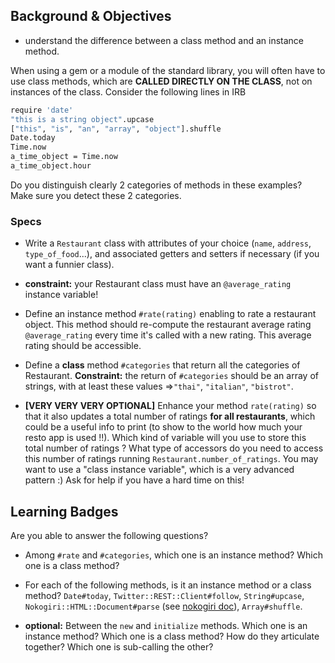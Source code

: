 ## Background & Objectives

- understand the difference between a class method and an instance method. 

When using a gem or a module of the standard library, you will often have to use class methods, which are **CALLED DIRECTLY ON THE CLASS**, not on instances of the class. Consider the following lines in IRB

```bash
require 'date'
"this is a string object".upcase
["this", "is", "an", "array", "object"].shuffle
Date.today
Time.now
a_time_object = Time.now
a_time_object.hour
```

Do you distinguish clearly 2 categories of methods in these examples? Make sure you detect these 2 categories.


### Specs
- Write a `Restaurant` class with attributes of your choice (`name`, `address`, `type_of_food`...), and associated getters and setters if necessary (if you want a funnier class).
- **constraint:** your Restaurant class must have an `@average_rating` instance variable!
- Define an instance method `#rate(rating)` enabling to rate a restaurant object. This method should re-compute the restaurant average rating `@average_rating` every time it's called with a new rating. This average rating should be accessible. 

- Define a **class** method `#categories` that return all the categories of Restaurant. **Constraint:** the return of `#categories` should be an array of strings, with at least these values =>`"thai"`, `"italian"`, `"bistrot"`. 

- **[VERY VERY VERY OPTIONAL]** Enhance your method `rate(rating)` so that it also updates a total number of ratings **for all restaurants**, which could be a useful info to print (to show to the world how much your resto app is used !!). Which kind of variable will you use to store this total number of ratings ? What type of accessors do you need to access this number of ratings running `Restaurant.number_of_ratings`. You may want to use a "class instance variable", which is a very advanced pattern :) Ask for help if you have a hard time on this!

## Learning Badges

Are you able to answer the following questions?

- Among `#rate` and `#categories`, which one is an instance method? Which one is a class method?

- For each of the following methods, is it an instance method or a class method? `Date#today`, `Twitter::REST::Client#follow`, `String#upcase`, `Nokogiri::HTML::Document#parse` (see [nokogiri doc](http://nokogiri.org/Nokogiri/HTML/Document.html)), `Array#shuffle`.

- **optional:** Between the `new` and `initialize` methods. Which one is an instance method? Which one is a class method? How do they articulate together? Which one is sub-calling the other?